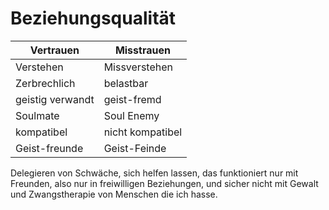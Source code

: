 # Beziehungsqualität

Vertrauen | Misstrauen
---|---
Verstehen | Missverstehen
Zerbrechlich | belastbar
geistig verwandt | geist-fremd
Soulmate | Soul Enemy
kompatibel | nicht kompatibel
Geist-freunde | Geist-Feinde

Delegieren von Schwäche,
sich helfen lassen,
das funktioniert nur mit Freunden,
also nur in freiwilligen Beziehungen,
und sicher nicht
mit Gewalt und Zwangstherapie
von Menschen die ich hasse.
